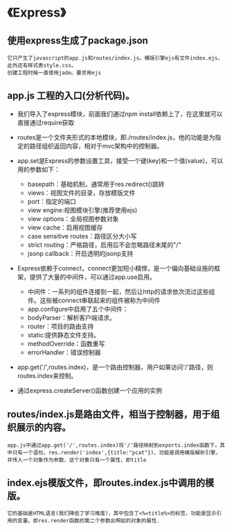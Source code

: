 # 《Express》

## 使用express生成了package.json
```
它只产生了javascript的app.js和routes/index.js。模版引擎ejs有文件index.ejs，此外还有样式表style.css。
创建工程时候一直使用jade。要求用ejs
```


## app.js 工程的入口(分析代码)。

- 我们导入了express模块，前面我们通过npm install依赖上了，在这里就可以直接通过require获取

- routes是一个文件夹形式的本地模块，即./routes/index.js，他的功能是为指定的路径组织返回内容，相对于mvc架构中的控制器。

- app.set是Express的参数设置工具，接受一个键(key)和一个值(value)，可以用的参数如下：
  - basepath：基础机制，通常用于res.redirect()跳转
  - views：视图文件的目录，存放模版文件
  - port：指定的端口
  - view engine:视图模块引擎(推荐使用ejs)
  - view options：全局视图参数对象
  - view cache：启用视图缓存
  - case sensitive routes：路径区分大小写
  - strict routing：严格路径，启用后不会忽略路径末尾的"/"
  - jsonp callback：开启透明的jsonp支持

- Express依赖于connect，connect更加短小精悍，是一个偏向基础设施的框架，提供了大量的中间件，可以通过app.use启用。
   - 中间件：一系列的组件连接到一起，然后让http的请求依次流过这些组件。这些被connect串联起来的组件被称为中间件
   - app.configure中启用了五个中间件：
   - bodyParser：解析客户端请求。
   - router：项目的路由支持
   - static:提供静态文件支持。
   - methodOverride：函数重写
   - errorHandler：错误控制器

- app.get('/',routes.index)，是一个路由控制器，用户如果访问'/'路径，则routes.index来控制。

- 通过express.createServer()函数创建一个应用的实例

## routes/index.js是路由文件，相当于控制器，用于组织展示的内容。
```
app.js中通过app.get('/',routes.index)将'/'路径映射到exports.index函数下，其中只有一个语句，res.render('index',{title:"pcat"})，功能是调用模版解析引擎，并传入一个对象作为参数，这个对象只有一个属性，即title
```

## index.ejs模版文件，即routes.index.js中调用的模版。
```
它的基础是HTML语言(我们降低了学习难度)，其中包含了<%=title%>的标签，功能是显示引用的变量。即res.render函数的第二个参数出啊如的对象的属性.
```
 
